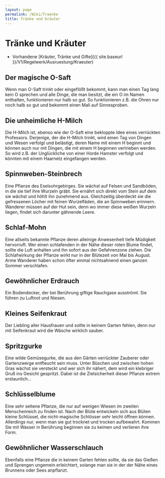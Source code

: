 ```yaml
---
layout: page
permalink: /Wiki/Traenke
title: Tränke und Kräuter
---
```


# Tränke und Kräuter

- Vorhandene [Kräuter, Tränke und Gifte]({{ site.baseurl }}/V1/Regelwerk/Ausruestung/Kraeuter)

## Der magische O-Saft

Wenn man O-Saft trinkt oder eingeflößt bekommt, kann man einen Tag lang kein O sprechen und alle Dinge, die man besitzt, die ein O im Namen enthalten, funktionieren nur halb so gut. So funktionieren z.B. die Ohren nur noch halb so gut und bekommt einen Mali auf Sinnesproben.

## Die unheimliche H-Milch

Die H-Milch ist, ebenso wie der O-Saft eine bekloppte Idee eines verrückten Professors. Derjenige, der die H-Milch trinkt, wird einen Tag von Dingen und Wesen verfolgt und belästigt, deren Name mit einem H beginnt und können auch nur mit Dingen, die mit einem H beginnen vertrieben werden. So wird z.B. der Unglückliche von einer Horde Hamster verfolgt und könnten mit einem Haarnetz eingefangen werden.

## Spinnweben-Steinbrech

Eine Pflanze des Eselsohrgebirges. Sie wächst auf Felsen und Sandböden, in die sie tief ihre Wurzeln gräbt. Sie ernährt sich direkt vom Stein auf dem sie wächst und höhlt ihn zunehmend aus. Gleichzeitig überdeckt sie die gefressenen Löcher mit feinen Wurzelfäden, die an Spinnweben erinnern. Wanderer müssen auf der Hut sein, denn wo immer diese weißen Wurzeln liegen, findet sich darunter gähnende Leere. 

## Schlaf-Mohn

Eine allseits bekannte Pflanze deren alleinige Anwesenheit tiefe Müdigkeit hervorruft. Wer einen schlafenden in der Nähe dieser roten Blume findet, sollte die Luft anhalten und ihn sofort aus der Gefahrenzone ziehen. Die Schlafwirkung der Pflanze wirkt nur in der Blütezeit von Mai bis August. Arme Wanderer haben schon öfter einmal nichtsahnend einen ganzen Sommer verschlafen.

## Gewöhnlicher Erdrauch

Ein Bodendecker, der bei Berührung giftige Rauchgase ausströmt. Sie führen zu Luftnot und Niesen. 

## Kleines Seifenkraut

Der Liebling aller Hausfrauen und sollte in keinem Garten fehlen, denn nur mit Seifenkraut wird die Wäsche wirklich sauber.

## Spritzgurke

Eine wilde Gemüsegurke, die aus den Gärten verrückter Zauberer oder Gartenzwerge entfleucht sein muss. Unter Büschen und zwischen hohen Gras wächst sie versteckt und wer sich ihr nähert, dem wird ein klebriger Gruß ins Gesicht gespritzt. Dabei ist die Zielsicherheit dieser Pflanze extrem erstaunlich...

## Schlüsselblume

Eine sehr seltene Pflanze, die nur auf wenigen Wiesen im zweiten Menschenreich zu finden ist. Nach der Blüte entwickeln sich aus Blüten kleine Schlüssel, die nicht-magische Schlösser sehr leicht öffnen können. Allerdings nur, wenn man sie gut trocknet und trocken aufbewahrt. Kommen Sie mit Wasser in Berührung beginnen sie zu keimen und verlieren ihre Form. 

## Gewöhnlicher Wasserschlauch

Ebenfalls eine Pflanze die in keinem Garten fehlen sollte, da sie das Gießen und Sprengen ungemein erleichtert, solange man sie in der der Nähe eines Brunnens oder Sees anpflanzt.



